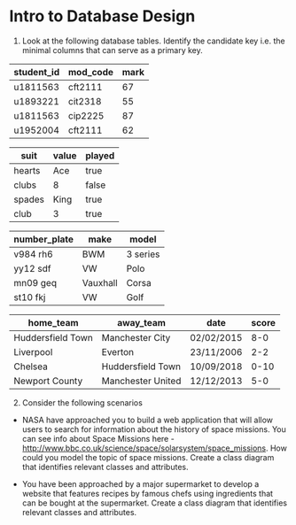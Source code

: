 # Intro to Database Design

1. Look at the following database tables. Identify the candidate key i.e. the minimal columns that can serve as a primary key.

 | student_id | mod_code | mark |
 |------------|----------|------|
 | u1811563   | cft2111  | 67   |
 | u1893221   | cit2318  | 55   |
 | u1811563   | cip2225  | 87   |
 | u1952004   | cft2111  | 62   |


 | suit   | value | played |
 |--------|-------|--------|
 | hearts | Ace   | true   |
 | clubs  | 8     | false  |
 | spades | King  | true   |
 | club   | 3     | true   |

 | number_plate | make     | model    |
 |--------------|----------|----------|
 | v984 rh6     | BWM      | 3 series |
 | yy12 sdf     | VW       | Polo     |
 | mn09 geq     | Vauxhall | Corsa    |
 | st10 fkj     | VW       | Golf     |

 | home_team         | away_team         | date       | score |
 |-------------------|-------------------|------------|-------|
 | Huddersfield Town | Manchester City   | 02/02/2015 | 8-0   |
 | Liverpool         | Everton           | 23/11/2006 | 2-2   |
 | Chelsea           | Huddersfield Town | 10/09/2018 | 0-10  |
 | Newport County    | Manchester United | 12/12/2013 | 5-0   |

2. Consider the following scenarios

* NASA have approached you to build a web application that will allow users to search for information about the history of space missions. You can see info about Space Missions here - http://www.bbc.co.uk/science/space/solarsystem/space_missions. How could you model the topic of space missions. Create a class diagram that identifies relevant classes and attributes. 

* You have been approached by a major supermarket to develop a website that features recipes by famous chefs using ingredients that can be bought at the supermarket. Create a class diagram that identifies relevant classes and attributes. 


